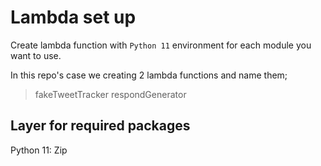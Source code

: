 # Lambda set up

Create lambda function with `Python 11` environment for each module you want to use.

In this repo's case we creating 2 lambda functions and name them;
> fakeTweetTracker
> respondGenerator

## Layer for required packages
Python 11:
Zip 
